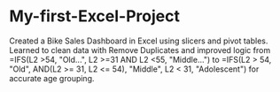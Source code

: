 # My-first-Excel-Project
Created a Bike Sales Dashboard in Excel using slicers and pivot tables. Learned to clean data with Remove Duplicates and improved logic from =IFS(L2 >54, "Old...", L2 >=31 AND L2 &lt;55, "Middle...") to =IFS(L2 > 54, "Old", AND(L2 >= 31, L2 &lt;= 54), "Middle", L2 &lt; 31, "Adolescent") for accurate age grouping.
